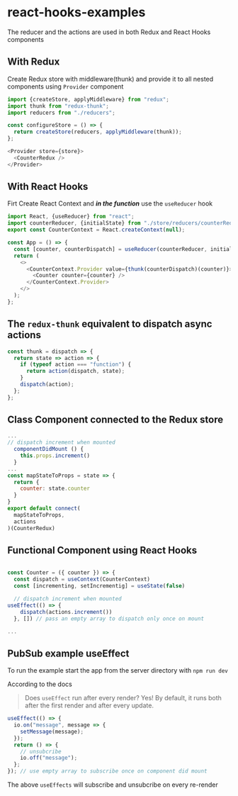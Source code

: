 # react-hooks-examples

The reducer and the actions are used in both Redux and React Hooks components

## With Redux

Create Redux store with middleware(thunk) and provide it to all nested components using `Provider` component

```js
import {createStore, applyMiddleware} from "redux";
import thunk from "redux-thunk";
import reducers from "./reducers";

const configureStore = () => {
  return createStore(reducers, applyMiddleware(thunk));
};
```

```js
<Provider store={store}>
  <CounterRedux />
</Provider>
```

## With React Hooks

Firt Create React Context and **_in the function_** use the `useReducer` hook

```js
import React, {useReducer} from "react";
import counterReducer, {initialState} from "./store/reducers/counterReducer";
export const CounterContext = React.createContext(null);

const App = () => {
  const [counter, counterDispatch] = useReducer(counterReducer, initialState);
  return (
    <>
      <CounterContext.Provider value={thunk(counterDispatch)(counter)}>
        <Counter counter={counter} />
      </CounterContext.Provider>
    </>
  );
};
```

## The `redux-thunk` equivalent to dispatch async actions

```js
const thunk = dispatch => {
  return state => action => {
    if (typeof action === "function") {
      return action(dispatch, state);
    }
    dispatch(action);
  };
};
```

## Class Component connected to the Redux store

```js
...
// dispatch increment when mounted
  componentDidMount () {
    this.props.increment()
  }
...
const mapStateToProps = state => {
  return {
    counter: state.counter
  }
}
export default connect(
  mapStateToProps,
  actions
)(CounterRedux)
```

## Functional Component using React Hooks

```js

const Counter = ({ counter }) => {
  const dispatch = useContext(CounterContext)
  const [incrementing, setIncrementig] = useState(false)

  // dispatch increment when mounted
useEffect(() => {
    dispatch(actions.increment())
  }, []) // pass an empty array to dispatch only once on mount

...

```

## PubSub example useEffect

To run the example start the app from the server directory with `npm run dev`

According to the docs

> Does `useEffect` run after every render? Yes! By default, it runs both after the first render and after every update.

```js
useEffect(() => {
  io.on("message", message => {
    setMessage(message);
  });
  return () => {
    // unsubcribe
    io.off("message");
  };
}); // use empty array to subscribe once on component did mount
```

The above `useEffects` will subscribe and unsubcribe on every re-render
